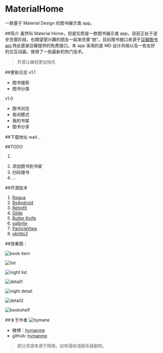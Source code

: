 # MaterialHome
一款基于 Material Design 的图书展示类 app。

##简介
虽然叫 Material Home，但是实质是一款图书展示类 app，目前正处于逐步完善阶段，也期望感兴趣的朋友一起来完善“她”。目前图书接口来源于[豆瓣图书 api](https://developers.douban.com/wiki/?title=api_v2),特此感谢豆瓣提供的免费接口。本 app 采用的是 MD 设计风格以及一些友好的交互动画，使用了一些最新的热门技术。
>开源让编程更加快乐

##更新日志
v1.1
- 图书搜索
- 图书分类

v1.0
- 图书浏览
- 夜间模式
- 我的书架
- 图书分享

##下载地址
wait...

##TODO
1. ~~~图书搜索~~~
2. 添加图书到书架
3. 扫码搜书
4. ...

##开源技术
1. [Rxjava](https://github.com/ReactiveX/RxJava)
2. [RxAndroid](https://github.com/ReactiveX/RxAndroid)
3. [Retrofit](https://github.com/square/retrofit)
4. [Glide](https://github.com/bumptech/glide)
5. [Butter Knife](https://github.com/JakeWharton/butterknife)
6. [sqlbrite](https://github.com/square/sqlbrite)
7. [ParticleView](https://github.com/JeasonWong/Particle)
8. [okhttp3](https://github.com/square/okhttp)

##效果图：

![book item](http://ww3.sinaimg.cn/mw690/005X6W83gw1f6p032la2tj30dw04vq4g.jpg)

![list](http://ww4.sinaimg.cn/mw690/005X6W83gw1f6p0339jkbj30c00lcn3f.jpg)

![night list](http://ww3.sinaimg.cn/mw690/005X6W83gw1f7m0auagjuj30c00lcwhl.jpg)

![detail1](http://ww1.sinaimg.cn/mw690/005X6W83gw1f7f0jsrizzj30c00lcacn.jpg)

![night detail](http://ww3.sinaimg.cn/mw690/005X6W83gw1f7m0av639aj30c00lcdie.jpg)

![detail2](http://ww3.sinaimg.cn/mw690/005X6W83gw1f7f0oimayej30c00lcwh6.jpg)

![bookshelf](http://ww2.sinaimg.cn/mw690/005X6W83gw1f7f0m87oqyj30c00lcta0.jpg)

##关于作者
![hymane](https://avatars0.githubusercontent.com/u/10279568?v=3&s=460)

- 微博：[hymanme](http://weibo.com/hymane)
- github: [hymanme](https://github.com/hymanme)

> 部分资源来源于网络，如有侵权请联系我删除。

